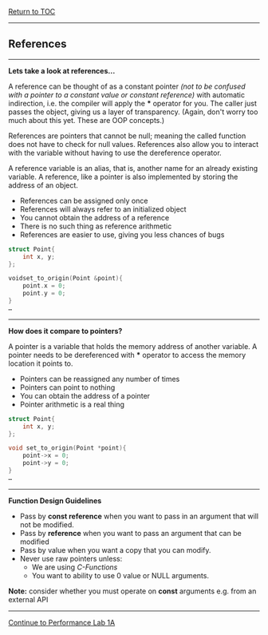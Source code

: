 <a href="https://github.com/CyberTrainingUSAF/10-Archive/blob/master/IQT-CPP_Programming/00-Table-of-Contents.md" > Return to TOC </a>

---

## References

---

**Lets take a look at references...**

A reference can be thought of as a constant pointer *(not to be confused with a pointer to a constant value or constant reference)* with automatic indirection, i.e. the compiler will apply the **\*** operator for you. The caller just passes the object, giving us a layer of transparency. (Again, don't worry too much about this yet. These are OOP concepts.)

References are pointers that cannot be null; meaning the called function does not have to check for null values. References also allow you to interact with the variable without having to use the dereference operator.

A reference variable is an alias, that is, another name for an already existing variable. A reference, like a pointer is also implemented by storing the address of an object.

* References can be assigned only once
* References will always refer to an initialized object
* You cannot obtain the address of a reference
* There is no such thing as reference arithmetic
* References are easier to use, giving you less chances of bugs

```cpp
struct Point{
    int x, y;
};

voidset_to_origin(Point &point){
    point.x = 0;
    point.y = 0;
}
…
```

---

**How does it compare to pointers?**

A pointer is a variable that holds the memory address of another variable. A pointer needs to be dereferenced with **\*** operator to access the memory location it points to.

* Pointers can be reassigned any number of times
* Pointers can point to nothing
* You can obtain the address of a pointer
* Pointer arithmetic is a real thing

```cpp
struct Point{
    int x, y;
};

void set_to_origin(Point *point){
    point->x = 0;
    point->y = 0;
}
…
```

---

**Function Design Guidelines**

* Pass by **const reference** when you want to pass in an argument that will not be modified.
* Pass by **reference** when you want to pass an argument that can be modified
* Pass by value when you want a copy that you can modify.
* Never use raw pointers unless:
    * We are using *C-Functions*
    * You want to ability to use 0 value or NULL arguments. 

**Note:** consider whether you must operate on **const** arguments e.g. from an external API

---

<a href="https://github.com/CyberTrainingUSAF/10-Archive/blob/master/IQT-CPP_Programming/ch01_Introduction/performance_labs/lab1A/README.md" > Continue to Performance Lab 1A </a>
